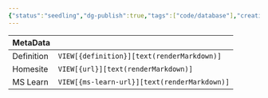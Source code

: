 ```yaml
---
{"status":"seedling","dg-publish":true,"tags":["code/database"],"creation_date":"2024-05-06 13:17","definition":"undefined","ms-learn-url":"undefined","url":"undefined","aliases":null,"permalink":"/code/mongo-db/","dgPassFrontmatter":true}
---
```



| MetaData   |                                              |
| ---------- | -------------------------------------------- |
| Definition | `VIEW[{definition}][text(renderMarkdown)]`   |
| Homesite   | `VIEW[{url}][text(renderMarkdown)]`          |
| MS Learn   | `VIEW[{ms-learn-url}][text(renderMarkdown)]` |
